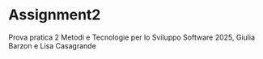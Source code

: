 # Assignment2
Prova pratica 2 Metodi e Tecnologie per lo Sviluppo Software 2025, Giulia Barzon e Lisa Casagrande
